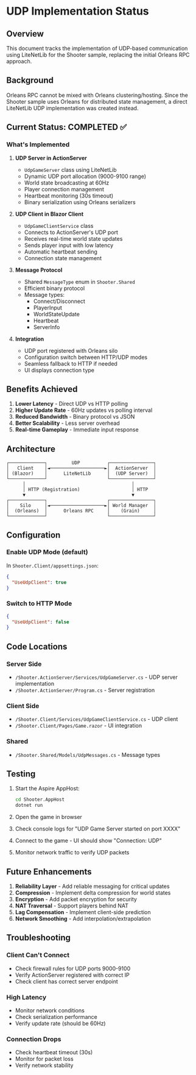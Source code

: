 # UDP Implementation Status

## Overview
This document tracks the implementation of UDP-based communication using LiteNetLib for the Shooter sample, replacing the initial Orleans RPC approach.

## Background
Orleans RPC cannot be mixed with Orleans clustering/hosting. Since the Shooter sample uses Orleans for distributed state management, a direct LiteNetLib UDP implementation was created instead.

## Current Status: COMPLETED ✅

### What's Implemented

1. **UDP Server in ActionServer**
   - `UdpGameServer` class using LiteNetLib
   - Dynamic UDP port allocation (9000-9100 range)
   - World state broadcasting at 60Hz
   - Player connection management
   - Heartbeat monitoring (30s timeout)
   - Binary serialization using Orleans serializers

2. **UDP Client in Blazor Client**
   - `UdpGameClientService` class
   - Connects to ActionServer's UDP port
   - Receives real-time world state updates
   - Sends player input with low latency
   - Automatic heartbeat sending
   - Connection state management

3. **Message Protocol**
   - Shared `MessageType` enum in `Shooter.Shared`
   - Efficient binary protocol
   - Message types:
     - Connect/Disconnect
     - PlayerInput
     - WorldStateUpdate
     - Heartbeat
     - ServerInfo

4. **Integration**
   - UDP port registered with Orleans silo
   - Configuration switch between HTTP/UDP modes
   - Seamless fallback to HTTP if needed
   - UI displays connection type

## Benefits Achieved

1. **Lower Latency** - Direct UDP vs HTTP polling
2. **Higher Update Rate** - 60Hz updates vs polling interval
3. **Reduced Bandwidth** - Binary protocol vs JSON
4. **Better Scalability** - Less server overhead
5. **Real-time Gameplay** - Immediate input response

## Architecture

```
┌─────────────┐         UDP          ┌────────────────┐
│   Client    │◄────────────────────►│  ActionServer  │
│ (Blazor)    │      LiteNetLib      │  (UDP Server)  │
└─────────────┘                      └────────────────┘
      │                                       │
      │ HTTP (Registration)                   │ HTTP
      ▼                                       ▼
┌─────────────┐                      ┌────────────────┐
│    Silo     │◄────────────────────►│ World Manager  │
│  (Orleans)  │      Orleans RPC     │    (Grain)     │
└─────────────┘                      └────────────────┘
```

## Configuration

### Enable UDP Mode (default)
In `Shooter.Client/appsettings.json`:
```json
{
  "UseUdpClient": true
}
```

### Switch to HTTP Mode
```json
{
  "UseUdpClient": false
}
```

## Code Locations

### Server Side
- `/Shooter.ActionServer/Services/UdpGameServer.cs` - UDP server implementation
- `/Shooter.ActionServer/Program.cs` - Server registration

### Client Side
- `/Shooter.Client/Services/UdpGameClientService.cs` - UDP client
- `/Shooter.Client/Pages/Game.razor` - UI integration

### Shared
- `/Shooter.Shared/Models/UdpMessages.cs` - Message types

## Testing

1. Start the Aspire AppHost:
   ```bash
   cd Shooter.AppHost
   dotnet run
   ```

2. Open the game in browser
3. Check console logs for "UDP Game Server started on port XXXX"
4. Connect to the game - UI should show "Connection: UDP"
5. Monitor network traffic to verify UDP packets

## Future Enhancements

1. **Reliability Layer** - Add reliable messaging for critical updates
2. **Compression** - Implement delta compression for world states
3. **Encryption** - Add packet encryption for security
4. **NAT Traversal** - Support players behind NAT
5. **Lag Compensation** - Implement client-side prediction
6. **Network Smoothing** - Add interpolation/extrapolation

## Troubleshooting

### Client Can't Connect
- Check firewall rules for UDP ports 9000-9100
- Verify ActionServer registered with correct IP
- Check client has correct server endpoint

### High Latency
- Monitor network conditions
- Check serialization performance
- Verify update rate (should be 60Hz)

### Connection Drops
- Check heartbeat timeout (30s)
- Monitor for packet loss
- Verify network stability